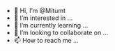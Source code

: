 - 👋 Hi, I’m @Mitumt
- 👀 I’m interested in ...
- 🌱 I’m currently learning ...
- 💞️ I’m looking to collaborate on ...
- 📫 How to reach me ...

<!---
Mitumt/Mitumt is a ✨ special ✨ repository because its `README.md` (this file) appears on your GitHub profile.
You can click the Preview link to take a look at your changes.
--->
